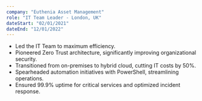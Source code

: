 ```yaml
---
company: "Euthenia Asset Management"
role: "IT Team Leader - London, UK"
dateStart: "02/01/2021"
dateEnd: "12/01/2022"
---
```


- Led the IT Team to maximum efficiency.
- Pioneered Zero Trust architecture, significantly improving organizational security.
- Transitioned from on-premises to hybrid cloud, cutting IT costs by 50%.
- Spearheaded automation initiatives with PowerShell, streamlining operations.
- Ensured 99.9% uptime for critical services and optimized incident response.
